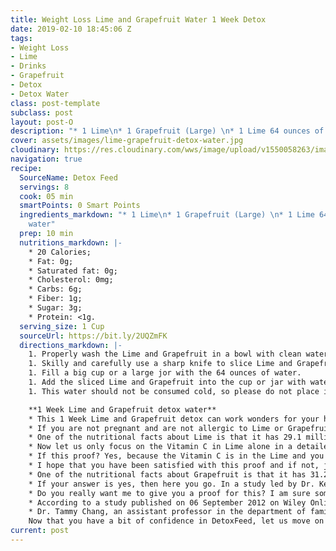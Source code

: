 ```yaml
---
title: Weight Loss Lime and Grapefruit Water 1 Week Detox
date: 2019-02-10 18:45:06 Z
tags:
- Weight Loss
- Lime
- Drinks
- Grapefruit
- Detox
- Detox Water
class: post-template
subclass: post
layout: post-O
description: "* 1 Lime\n* 1 Grapefruit (Large) \n* 1 Lime 64 ounces of water"
cover: assets/images/lime-grapefruit-detox-water.jpg
cloudinary: https://res.cloudinary.com/wws/image/upload/v1550058263/images/lime-grapefruit-detox-water.jpg
navigation: true
recipe:
  SourceName: Detox Feed
  servings: 8
  cook: 05 min
  smartPoints: 0 Smart Points
  ingredients_markdown: "* 1 Lime\n* 1 Grapefruit (Large) \n* 1 Lime 64 ounces of
    water"
  prep: 10 min
  nutritions_markdown: |-
    * 20 Calories;
    * Fat: 0g;
    * Saturated fat: 0g;
    * Cholesterol: 0mg;
    * Carbs: 6g;
    * Fiber: 1g;
    * Sugar: 3g;
    * Protein: <1g.
  serving_size: 1 Cup
  sourceUrl: https://bit.ly/2UQZmFK
  directions_markdown: |-
    1. Properly wash the Lime and Grapefruit in a bowl with clean water.
    1. Skilly and carefully use a sharp knife to slice Lime and Grapefruit into small pieces.
    1. Fill a big cup or a large jor with the 64 ounces of water.
    1. Add the sliced Lime and Grapefruit into the cup or jar with water and cover the cup or jar and place it in a cool and safe place to sit until the next morning or for 24 hours.
    1. This water should not be consumed cold, so please do not place it in the freezer. You can place it in the cooler section of the fridge.

    **1 Week Lime and Grapefruit detox water**
    * This 1 Week Lime and Grapefruit detox can work wonders for your health when combined with the right steps. It will help flush your body of parasites, wastes and help you to lose weight in a week.
    * If you are not pregnant and are not allergic to Lime or Grapefruit and want to burn some weight in no more than 7 days, then this 1-week weight loss program is designed for you to sheds those unwanted pounds and be able to fit yourself back into your own clothes.
    * One of the nutritional facts about Lime is that it has 29.1 milligrams of vitamin C. It is important to note that lime is also rich in minerals like calcium, iron, copper, sodium, magnesium, phosphorus, and potassium as well as vitamins like folate, vitamin A, vitamin E, and vitamin K.
    * Now let us only focus on the Vitamin C in Lime alone in a detailed way. According to a study done in June 2005 in the "Journal of the American College of Nutrition", the more Vitamin C you eat or drink, the more likely it will be for you to have your body weight or mass lowered than anyone else who is not getting the same amount of Vitamin C as you are consuming.
    * If this proof? Yes, because the Vitamin C is in the Lime and you cannot separate them.
    * I hope that you have been satisfied with this proof and if not, just do a google search with the phrase "Vitamin C for Weight Loss" and when you are finished watching videos and reading articles about it, go ahead and also type in "Vitamin C in Lime". I am sure you will be convinced by then.
    * One of the nutritional facts about Grapefruit is that it has 31.2 milligrams of vitamin C. With all the knowledge you have just gain about Vitamin C, do you still want us to give you more proof?
    * If your answer is yes, then here you go. In a study led by Dr. Ken Fujioka at the Nutrition and Metabolic Research Center, Obese people who ate half a grapefruit before meals for 12 weeks lost significantly more weight than a control group that was not eating Grapefruit.
    * Do you really want me to give you a proof for this? I am sure somebody's common senses are being active at this moment. I really do not feel like giving you any proof for this but nevertheless; I will give you a proof.
    * According to a study published on 06 September 2012 on Wiley Online library and endorsed by PubMed.Gov, the conclusion was: "Absolute and relative increases in drinking water were associated with significant loss of body weight and fat over time, independent of covariates."
    * Dr. Tammy Chang, an assistant professor in the department of family medicine at the University of Michigan Medical School, Stated: "Staying hydrated is good for you no matter what, and our study suggests it may also be linked to maintaining a healthy weight. Our findings suggest that hydration may deserve more attention when thinking about addressing obesity on a population level."
    Now that you have a bit of confidence in DetoxFeed, let us move on to the next exciting step, which will be making the Lime and Grapefruit Detox Water that will help you lose weight in a week.
current: post
---
```


